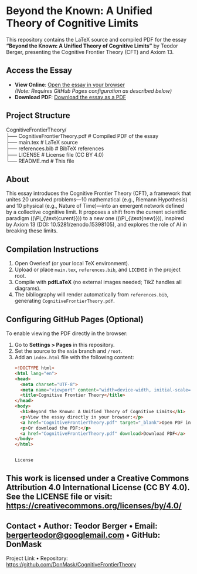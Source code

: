# Beyond the Known: A Unified Theory of Cognitive Limits

This repository contains the LaTeX source and compiled PDF for the essay **“Beyond the Known: A Unified Theory of Cognitive Limits”** by Teodor Berger, presenting the Cognitive Frontier Theory (CFT) and Axiom 13.

## Access the Essay

- **View Online**: [Open the essay in your browser](https://donmask.github.io/CognitiveFrontierTheory/)  
  *(Note: Requires GitHub Pages configuration as described below)*
- **Download PDF**: [Download the essay as a PDF](https://raw.githubusercontent.com/DonMask/CognitiveFrontierTheory/main/CognitiveFrontierTheory.pdf)

## Project Structure

CognitiveFrontierTheory/  
├── CognitiveFrontierTheory.pdf  # Compiled PDF of the essay  
├── main.tex                    # LaTeX source  
├── references.bib              # BibTeX references  
├── LICENSE                     # License file (CC BY 4.0)  
└── README.md                   # This file  

## About

This essay introduces the Cognitive Frontier Theory (CFT), a framework that unites 20 unsolved problems—10 mathematical (e.g., Riemann Hypothesis) and 10 physical (e.g., Nature of Time)—into an emergent network defined by a collective cognitive limit. It proposes a shift from the current scientific paradigm (\(\Pi_{\text{curent}}\)) to a new one (\(\Pi_{\text{new}}\)), inspired by Axiom 13 (DOI: 10.5281/zenodo.15398105), and explores the role of AI in breaking these limits.

## Compilation Instructions

1. Open Overleaf (or your local TeX environment).
2. Upload or place `main.tex`, `references.bib`, and `LICENSE` in the project root.
3. Compile with **pdfLaTeX** (no external images needed; TikZ handles all diagrams).
4. The bibliography will render automatically from `references.bib`, generating `CognitiveFrontierTheory.pdf`.

## Configuring GitHub Pages (Optional)

To enable viewing the PDF directly in the browser:
1. Go to **Settings > Pages** in this repository.
2. Set the source to the `main` branch and `/root`.
3. Add an `index.html` file with the following content:
   ```html
   <!DOCTYPE html>
   <html lang="en">
   <head>
     <meta charset="UTF-8">
     <meta name="viewport" content="width=device-width, initial-scale=1.0">
     <title>Cognitive Frontier Theory</title>
   </head>
   <body>
     <h1>Beyond the Known: A Unified Theory of Cognitive Limits</h1>
     <p>View the essay directly in your browser:</p>
     <a href="CognitiveFrontierTheory.pdf" target="_blank">Open PDF in Browser</a>
     <p>Or download the PDF:</p>
     <a href="CognitiveFrontierTheory.pdf" download>Download PDF</a>
   </body>
   </html>


   License
This work is licensed under a Creative Commons Attribution 4.0 International License (CC BY 4.0).
See the LICENSE file or visit: https://creativecommons.org/licenses/by/4.0/
---
Contact
•  Author: Teodor Berger
•  Email: bergerteodor@googlemail.com
•  GitHub: DonMask
---
Project Link
•  Repository: https://github.com/DonMask/CognitiveFrontierTheory
